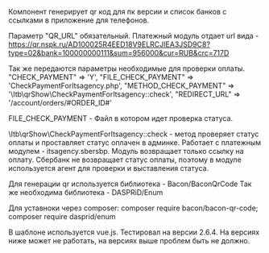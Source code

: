 Компонент генерирует qr код для пк версии и список банков с ссылками в приложение для телефонов.

Параметр "QR_URL" обязательный. Платежный модуль отдает url вида - https://qr.nspk.ru/AD100025R4EED18V9ELRCJIEA3JSD9C8?type=02&bank=100000000111&sum=956000&cur=RUB&crc=717D

Так же передаются параметры необходимые для проверки оплаты.
"CHECK_PAYMENT" => 'Y',
"FILE_CHECK_PAYMENT" => 'CheckPaymentForItsagency.php',
"METHOD_CHECK_PAYMENT" => '\Itb\qrShow\CheckPaymentForItsagency::check', 
"REDIRECT_URL" => '/account/orders/#ORDER_ID#'

FILE_CHECK_PAYMENT - Файл в котором идет проверка статуса.

\Itb\qrShow\CheckPaymentForItsagency::check - метод проверяет статус оплаты и проставляет статус оплачен в админке.
Работает с платежным модулем - itsagency.sbersbp.
Модуль возвращает только ссылку на оплату.
Сбербанк не возвращает статус оплаты, поэтому в модуле используется агент для проверки и выставления статуса.

Для генерации qr используется библиотека - Bacon/BaconQrCode
Так же необходима библиотека - DASPRiD/Enum

Для уставноки через composer:
composer require bacon/bacon-qr-code; composer require dasprid/enum

В шаблоне используется vue.js. Тестировал на версии 2.6.4. На версиях ниже может не работать, на версиях выше проблем быть не должно.

